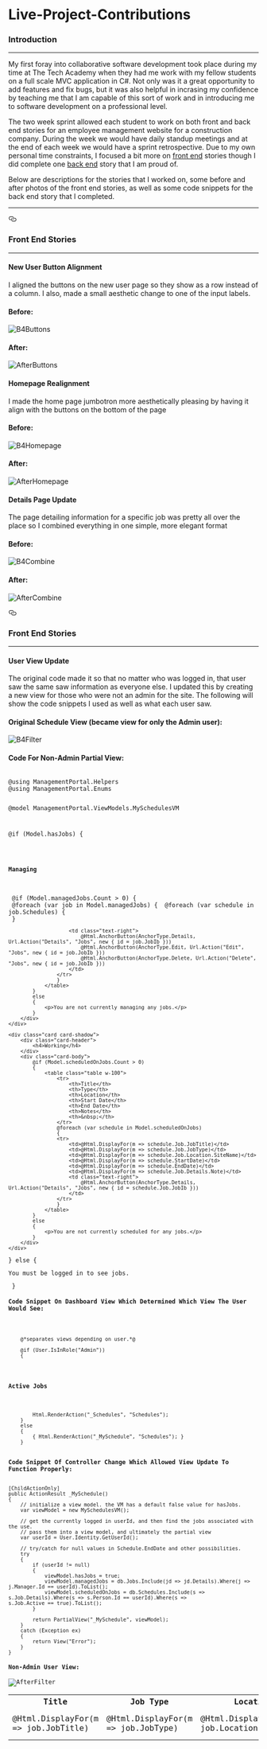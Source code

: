 # Live-Project-Contributions

<h3>Introduction</h3>

<hr>

<p>My first foray into collaborative software development took place 
during my time at The Tech Academy when they had me work with my 
fellow students on a full scale MVC application in C#.  Not only was 
it a great opportunity to add features and fix bugs, but it was
also helpful in incrasing my confidence by teaching me that I am 
capable of this sort of work and in introducing me to software 
development on a professional level.

The two week sprint allowed each student to work on both front and 
back end stories for an employee management website for a construction
company.  During the week we would have daily standup meetings and
at the end of each week we would have a sprint retrospective. Due to 
my own personal time constraints, I focused a bit more on 
<a href="#front-end-stories">front end</a> stories though I did complete 
one <a href="#back-end-stories">back end</a> story that I am proud of.

Below are descriptions for the stories that I worked on, some before
and after photos of the front end stories, as well as some code
snippets for the back end story that I completed.
</p>

<hr>

<a id="user-content-front-end-stories" class="anchor" aria-hidden="true" href="#front-end-stories"><svg class="octicon octicon-link" viewBox="0 0 16 16" version="1.1" width="16" height="16" aria-hidden="true"><path fill-rule="evenodd" d="M4 9h1v1H4c-1.5 0-3-1.69-3-3.5S2.55 3 4 3h4c1.45 0 3 1.69 3 3.5 0 1.41-.91 2.72-2 3.25V8.59c.58-.45 1-1.27 1-2.09C10 5.22 8.98 4 8 4H4c-.98 0-2 1.22-2 2.5S3 9 4 9zm9-3h-1v1h1c1 0 2 1.22 2 2.5S13.98 12 13 12H9c-.98 0-2-1.22-2-2.5 0-.83.42-1.64 1-2.09V6.25c-1.09.53-2 1.84-2 3.25C6 11.31 7.55 13 9 13h4c1.45 0 3-1.69 3-3.5S14.5 6 13 6z"></path></svg></a>
<h3>Front End Stories</h3>

<hr>

<h4>New User Button Alignment</h4>

<p>I aligned the buttons on the new user page so they show as a row instead of 
 a column. I also, made a small aesthetic change to one of the input labels.</p>
 
<h4>Before:</h4>
 
![B4Buttons](https://user-images.githubusercontent.com/46905735/68080356-0d919d00-fdb7-11e9-81c9-342047248935.png)
 
<h4>After:</h4>

![AfterButtons](https://user-images.githubusercontent.com/46905735/68080376-809b1380-fdb7-11e9-88cd-0e0db1b33e93.png)



<h4>Homepage Realignment</h4>

<p>I made the home page jumbotron more aesthetically pleasing by having it align with the buttons on the bottom of the page</p>

<h4>Before:</h4>

![B4Homepage](https://user-images.githubusercontent.com/46905735/68080379-84c73100-fdb7-11e9-91a4-6698c1741b88.png)

<h4>After:</h4>

![AfterHomepage](https://user-images.githubusercontent.com/46905735/68080384-9577a700-fdb7-11e9-9c84-cb4ea271debd.png)



<h4>Details Page Update</h4>

<p>The page detailing information for a specific job was pretty all over the place so I combined everything in one simple, more 
 elegant format</p>
 
<h4>Before:</h4>
 
![B4Combine](https://user-images.githubusercontent.com/46905735/68080396-bcce7400-fdb7-11e9-9c99-3a4a46822e52.png)
 
 <h4>After:</h4>
 
![AfterCombine](https://user-images.githubusercontent.com/46905735/68080434-5b5ad500-fdb8-11e9-8faa-e2b9d0ac4d13.png)



<a id="user-content-back-end-stories" class="anchor" aria-hidden="true" href="#back-end-stories"><svg class="octicon octicon-link" viewBox="0 0 16 16" version="1.1" width="16" height="16" aria-hidden="true"><path fill-rule="evenodd" d="M4 9h1v1H4c-1.5 0-3-1.69-3-3.5S2.55 3 4 3h4c1.45 0 3 1.69 3 3.5 0 1.41-.91 2.72-2 3.25V8.59c.58-.45 1-1.27 1-2.09C10 5.22 8.98 4 8 4H4c-.98 0-2 1.22-2 2.5S3 9 4 9zm9-3h-1v1h1c1 0 2 1.22 2 2.5S13.98 12 13 12H9c-.98 0-2-1.22-2-2.5 0-.83.42-1.64 1-2.09V6.25c-1.09.53-2 1.84-2 3.25C6 11.31 7.55 13 9 13h4c1.45 0 3-1.69 3-3.5S14.5 6 13 6z"></path></svg></a>
<h3>Front End Stories</h3>

<hr>

<h4>User View Update</h4>

<p>The original code made it so that no matter who was logged in, that user saw the same saw information as everyone else.  I updated this by creating a new view for those who were not an admin for the site.  The following will show the code snippets I used as well as what each user saw.</p>

<h4>Original Schedule View (became view for only the Admin user):</h4>

![B4Filter](https://user-images.githubusercontent.com/46905735/68101468-a50ff200-fe82-11e9-82f4-7ee3b85dbca9.png)

<h4>Code For Non-Admin Partial View:</h4>
<pre><code>
@using ManagementPortal.Helpers
@using ManagementPortal.Enums


@model ManagementPortal.ViewModels.MySchedulesVM

@if (Model.hasJobs)
{
    <div class="card card-shadow mb-3">
        <div class="card-header">
            <h4>Managing</h4>
        </div>
        <div class="card-body">
            @if (Model.managedJobs.Count > 0)
            {
                <table class="table w-100">
                    <tr>
                        <th>Title</th>
                        <th>Job Type</th>
                        <th>Location</th>
                        <th>Start Date</th>
                        <th>End Date</th>
                        <th>Notes</th>
                        <th>&nbsp;</th>
                    </tr>
                    @foreach (var job in Model.managedJobs)
                    {
                    <tr>
                        <td> @Html.DisplayFor(m => job.JobTitle) </td>
                        <td> @Html.DisplayFor(m => job.JobType) </td>
                        <td> @Html.DisplayFor(m => job.Location.SiteName) </td>
                        @foreach (var schedule in job.Schedules)
                        {
                            <td> @Html.DisplayFor(m => schedule.StartDate) </td>
                            <td> @Html.DisplayFor(m => schedule.EndDate) </td>
                        }
                        <td> @Html.DisplayFor(m => job.Details.Note) </td>

                        <td class="text-right">
                            @Html.AnchorButton(AnchorType.Details, Url.Action("Details", "Jobs", new { id = job.JobIb }))
                            @Html.AnchorButton(AnchorType.Edit, Url.Action("Edit", "Jobs", new { id = job.JobIb }))
                            @Html.AnchorButton(AnchorType.Delete, Url.Action("Delete", "Jobs", new { id = job.JobIb }))
                        </td>
                    </tr>
                    }
                </table>
            }
            else
            {
                <p>You are not currently managing any jobs.</p>
            }
        </div>
    </div>

    <div class="card card-shadow">
        <div class="card-header">
            <h4>Working</h4>
        </div>
        <div class="card-body">
            @if (Model.scheduledOnJobs.Count > 0)
            {
                <table class="table w-100">
                    <tr>
                        <th>Title</th>
                        <th>Type</th>
                        <th>Location</th>
                        <th>Start Date</th>
                        <th>End Date</th>
                        <th>Notes</th>
                        <th>&nbsp;</th>
                    </tr>
                    @foreach (var schedule in Model.scheduledOnJobs)
                    {
                    <tr>
                        <td>@Html.DisplayFor(m => schedule.Job.JobTitle)</td>
                        <td>@Html.DisplayFor(m => schedule.Job.JobType)</td>
                        <td>@Html.DisplayFor(m => schedule.Job.Location.SiteName)</td>
                        <td>@Html.DisplayFor(m => schedule.StartDate)</td>
                        <td>@Html.DisplayFor(m => schedule.EndDate)</td>
                        <td>@Html.DisplayFor(m => schedule.Job.Details.Note)</td>
                        <td class="text-right">
                            @Html.AnchorButton(AnchorType.Details, Url.Action("Details", "Jobs", new { id = schedule.Job.JobIb }))
                        </td>
                    </tr>
                    }
                </table>
            }
            else
            {
                <p>You are not currently scheduled for any jobs.</p>
            }
        </div>
    </div>
}
else
{
    <p>You must be logged in to see jobs.</p>
}
</code></pre>

<h4>Code Snippet On Dashboard View Which Determined Which View The User Would See:</h4>

<pre><code>
<div class="card-body" id="cardbodyBackground">

    @*separates views depending on user.*@

    @if (User.IsInRole("Admin"))
    {
        <div class="card-header">
            <h3 class="text-white">Active Jobs</h3>
        </div>
        Html.RenderAction("_Schedules", "Schedules");
    }
    else
    {
        { Html.RenderAction("_MySchedule", "Schedules"); }
    }
</div>
</code></pre>

<h4>Code Snippet Of Controller Change Which Allowed View Update To Function Properly:</h4>

<pre><code>
[ChildActionOnly]
public ActionResult _MySchedule()
{
    // initialize a view model. the VM has a default false value for hasJobs.
    var viewModel = new MySchedulesVM();

    // get the currently logged in userId, and then find the jobs associated with the use.
    // pass them into a view model, and ultimately the partial view
    var userId = User.Identity.GetUserId();

    // try/catch for null values in Schedule.EndDate and other possibilities.
    try
    {
        if (userId != null)
        {
            viewModel.hasJobs = true;
            viewModel.managedJobs = db.Jobs.Include(jd => jd.Details).Where(j => j.Manager.Id == userId).ToList();
            viewModel.scheduledOnJobs = db.Schedules.Include(s => s.Job.Details).Where(s => s.Person.Id == userId).Where(s =>                       s.Job.Active == true).ToList();
        }

        return PartialView("_MySchedule", viewModel);
    }
    catch (Exception ex)
    {
        return View("Error");
    }            
}
</code></pre>

<h4>Non-Admin User View:</h4>

![AfterFilter](https://user-images.githubusercontent.com/46905735/68101718-e6ed6800-fe83-11e9-9e6c-2c3f907c4602.png)
 
 
